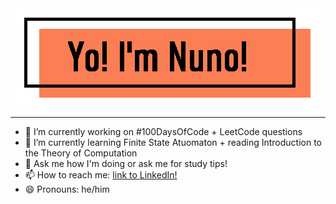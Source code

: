 
<div align="center">
<img src=https://github.com/NunoAGoncalves/NunoAGoncalves/blob/master/Banner.PNG>
</div>

------------------------------------------------------------------

- 🔭 I’m currently working on #100DaysOfCode + LeetCode questions
- 🌱 I’m currently learning Finite State Atuomaton + reading Introduction to the Theory of Computation
- 💬 Ask me how I'm doing or ask me for study tips!
- 📫 How to reach me: [link to LinkedIn!](https://www.linkedin.com/in/nuno-alexandre-goncalves-925b18162/)
- 😄 Pronouns: he/him

